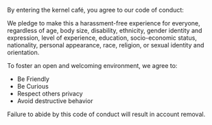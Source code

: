 By entering the kernel café, you agree to our code of conduct:

We pledge to make this a harassment-free experience for everyone, regardless of age, body size, disability, ethnicity, gender identity and expression, level of experience, education, socio-economic status, nationality, personal appearance, race, religion, or sexual identity and orientation.

To foster an open and welcoming environment, we agree to:

* Be Friendly
* Be Curious
* Respect others privacy
* Avoid destructive behavior

Failure to abide by this code of conduct will result in account removal.